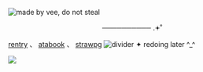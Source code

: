 ![made by vee, do not steal](https://files.catbox.moe/aghco5.png)
<p align="center">
──────────  .𖥔˚
</p>

[rentry](https://rentry.co/ksngnene) 、 [atabook](https://ksnginene.atabook.org/) 、 [strawpg](https://ksnginene.straw.page/)
![divider](https://files.catbox.moe/m1x958.jpg)
✦ redoing later ^_^

![](https://komarev.com/ghpvc/?username=ksnginene&color=629e21&label=..++໒꒰〃´+꒳+`〃꒱১+﹒&abbreviated=true)
